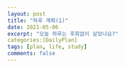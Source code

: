 ```yaml
---
layout: post
title: "하루 계획(1)"
date: 2021-05-06
excerpt: "오늘 하루는 후회없이 살았나요?"
categories:[DailyPlan]
tags: [plan, life, study]
comments: false
---
```


